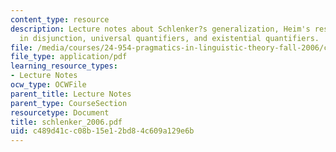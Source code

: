 ```yaml
---
content_type: resource
description: Lecture notes about Schlenker?s generalization, Heim's results, symmetry
  in disjunction, universal quantifiers, and existential quantifiers.
file: /media/courses/24-954-pragmatics-in-linguistic-theory-fall-2006/c489d41cc08b15e12bd84c609a129e6b_schlenker_2006.pdf
file_type: application/pdf
learning_resource_types:
- Lecture Notes
ocw_type: OCWFile
parent_title: Lecture Notes
parent_type: CourseSection
resourcetype: Document
title: schlenker_2006.pdf
uid: c489d41c-c08b-15e1-2bd8-4c609a129e6b
---
```

